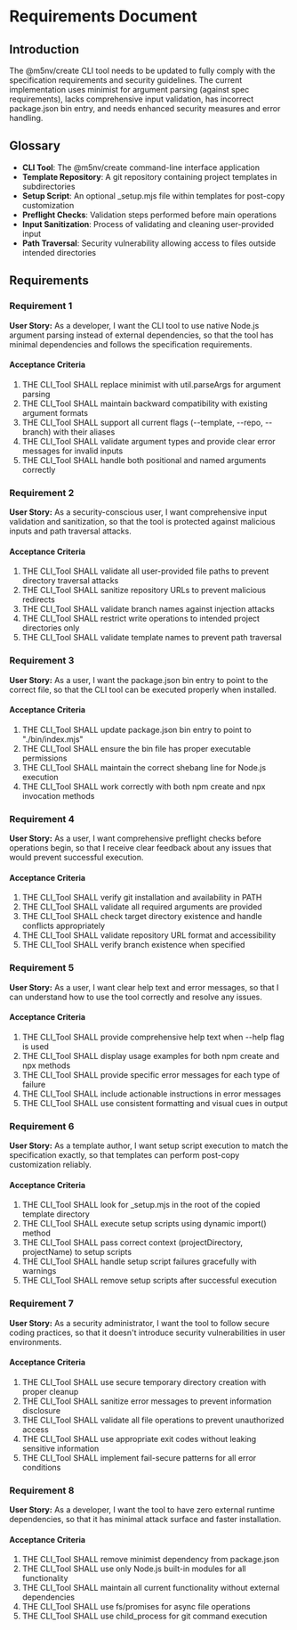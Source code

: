 # Requirements Document

## Introduction

The @m5nv/create CLI tool needs to be updated to fully comply with the specification requirements and security guidelines. The current implementation uses minimist for argument parsing (against spec requirements), lacks comprehensive input validation, has incorrect package.json bin entry, and needs enhanced security measures and error handling.

## Glossary

- **CLI Tool**: The @m5nv/create command-line interface application
- **Template Repository**: A git repository containing project templates in subdirectories
- **Setup Script**: An optional _setup.mjs file within templates for post-copy customization
- **Preflight Checks**: Validation steps performed before main operations
- **Input Sanitization**: Process of validating and cleaning user-provided input
- **Path Traversal**: Security vulnerability allowing access to files outside intended directories

## Requirements

### Requirement 1

**User Story:** As a developer, I want the CLI tool to use native Node.js argument parsing instead of external dependencies, so that the tool has minimal dependencies and follows the specification requirements.

#### Acceptance Criteria

1. THE CLI_Tool SHALL replace minimist with util.parseArgs for argument parsing
2. THE CLI_Tool SHALL maintain backward compatibility with existing argument formats
3. THE CLI_Tool SHALL support all current flags (--template, --repo, --branch) with their aliases
4. THE CLI_Tool SHALL validate argument types and provide clear error messages for invalid inputs
5. THE CLI_Tool SHALL handle both positional and named arguments correctly

### Requirement 2

**User Story:** As a security-conscious user, I want comprehensive input validation and sanitization, so that the tool is protected against malicious inputs and path traversal attacks.

#### Acceptance Criteria

1. THE CLI_Tool SHALL validate all user-provided file paths to prevent directory traversal attacks
2. THE CLI_Tool SHALL sanitize repository URLs to prevent malicious redirects
3. THE CLI_Tool SHALL validate branch names against injection attacks
4. THE CLI_Tool SHALL restrict write operations to intended project directories only
5. THE CLI_Tool SHALL validate template names to prevent path traversal

### Requirement 3

**User Story:** As a user, I want the package.json bin entry to point to the correct file, so that the CLI tool can be executed properly when installed.

#### Acceptance Criteria

1. THE CLI_Tool SHALL update package.json bin entry to point to "./bin/index.mjs"
2. THE CLI_Tool SHALL ensure the bin file has proper executable permissions
3. THE CLI_Tool SHALL maintain the correct shebang line for Node.js execution
4. THE CLI_Tool SHALL work correctly with both npm create and npx invocation methods

### Requirement 4

**User Story:** As a user, I want comprehensive preflight checks before operations begin, so that I receive clear feedback about any issues that would prevent successful execution.

#### Acceptance Criteria

1. THE CLI_Tool SHALL verify git installation and availability in PATH
2. THE CLI_Tool SHALL validate all required arguments are provided
3. THE CLI_Tool SHALL check target directory existence and handle conflicts appropriately
4. THE CLI_Tool SHALL validate repository URL format and accessibility
5. THE CLI_Tool SHALL verify branch existence when specified

### Requirement 5

**User Story:** As a user, I want clear help text and error messages, so that I can understand how to use the tool correctly and resolve any issues.

#### Acceptance Criteria

1. THE CLI_Tool SHALL provide comprehensive help text when --help flag is used
2. THE CLI_Tool SHALL display usage examples for both npm create and npx methods
3. THE CLI_Tool SHALL provide specific error messages for each type of failure
4. THE CLI_Tool SHALL include actionable instructions in error messages
5. THE CLI_Tool SHALL use consistent formatting and visual cues in output

### Requirement 6

**User Story:** As a template author, I want setup script execution to match the specification exactly, so that templates can perform post-copy customization reliably.

#### Acceptance Criteria

1. THE CLI_Tool SHALL look for _setup.mjs in the root of the copied template directory
2. THE CLI_Tool SHALL execute setup scripts using dynamic import() method
3. THE CLI_Tool SHALL pass correct context (projectDirectory, projectName) to setup scripts
4. THE CLI_Tool SHALL handle setup script failures gracefully with warnings
5. THE CLI_Tool SHALL remove setup scripts after successful execution

### Requirement 7

**User Story:** As a security administrator, I want the tool to follow secure coding practices, so that it doesn't introduce security vulnerabilities in user environments.

#### Acceptance Criteria

1. THE CLI_Tool SHALL use secure temporary directory creation with proper cleanup
2. THE CLI_Tool SHALL sanitize error messages to prevent information disclosure
3. THE CLI_Tool SHALL validate all file operations to prevent unauthorized access
4. THE CLI_Tool SHALL use appropriate exit codes without leaking sensitive information
5. THE CLI_Tool SHALL implement fail-secure patterns for all error conditions

### Requirement 8

**User Story:** As a developer, I want the tool to have zero external runtime dependencies, so that it has minimal attack surface and faster installation.

#### Acceptance Criteria

1. THE CLI_Tool SHALL remove minimist dependency from package.json
2. THE CLI_Tool SHALL use only Node.js built-in modules for all functionality
3. THE CLI_Tool SHALL maintain all current functionality without external dependencies
4. THE CLI_Tool SHALL use fs/promises for async file operations
5. THE CLI_Tool SHALL use child_process for git command execution